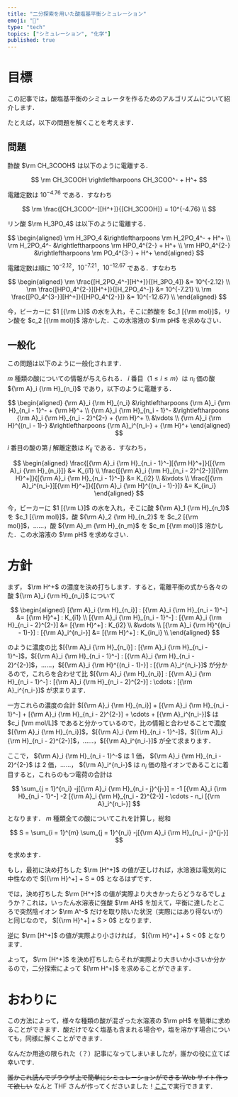 ```yaml
---
title: "二分探索を用いた酸塩基平衡シミュレーション"
emoji: "🧪"
type: "tech"
topics: ["シミュレーション", "化学"]
published: true
---
```


# 目標
この記事では，酸塩基平衡のシミュレータを作るためのアルゴリズムについて紹介します．

たとえば，以下の問題を解くことを考えます．

## 問題
酢酸 $\rm CH_3COOH$ は以下のように電離する．

$$
\rm CH_3COOH \rightleftharpoons CH_3COO^- + H^+
$$

電離定数は $10^{-4.76}$ である．すなわち

$$
\rm \frac{[CH_3COO^-][H^+]}{[CH_3COOH]} = 10^{-4.76} \\
$$

リン酸 $\rm H_3PO_4$ は以下のように電離する．

$$
\begin{aligned}
\rm H_3PO_4 &\rightleftharpoons \rm H_2PO_4^- + H^+ \\
\rm H_2PO_4^- &\rightleftharpoons \rm HPO_4^{2-} + H^+ \\
\rm HPO_4^{2-} &\rightleftharpoons \rm PO_4^{3-} + H^+
\end{aligned}
$$

電離定数は順に $10^{-2.12}$，$10^{-7.21}$，$10^{-12.67}$ である．すなわち

$$
\begin{aligned}
\rm \frac{[H_2PO_4^-][H^+]}{[H_3PO_4]} &= 10^{-2.12} \\
\rm \frac{[HPO_4^{2-}][H^+]}{[H_2PO_4^-]} &= 10^{-7.21} \\
\rm \frac{[PO_4^{3-}][H^+]}{[HPO_4^{2-}]} &= 10^{-12.67} \\
\end{aligned}
$$

今，ビーカーに $1 [{\rm L}]$ の水を入れ，そこに酢酸を $c_1 [{\rm mol}]$，リン酸を $c_2 [{\rm mol}]$ 溶かした．この水溶液の $\rm pH$ を求めなさい．

## 一般化
この問題は以下のように一般化されます．

$m$ 種類の酸についての情報が与えられる． $i$ 番目（$1 \le i \le m$）は $n_i$ 価の酸 ${\rm A}_i {\rm H}_{n_i}$ であり，以下のように電離する．

$$
\begin{aligned}
{\rm A}_i {\rm H}_{n_i} &\rightleftharpoons {\rm A}_i {\rm H}_{n_i - 1}^- + {\rm H}^+ \\
{\rm A}_i {\rm H}_{n_i - 1}^- &\rightleftharpoons {\rm A}_i {\rm H}_{n_i - 2}^{2-} + {\rm H}^+ \\
&\vdots \\
{\rm A}_i {\rm H}^{(n_i - 1)-} &\rightleftharpoons {\rm A}_i^{n_i-} + {\rm H}^+
\end{aligned}
$$

$i$ 番目の酸の第 $j$ 解離定数は $K_{ij}$ である．すなわち，

$$
\begin{aligned}
\frac{[{\rm A}_i {\rm H}_{n_i - 1}^-][{\rm H}^+]}{[{\rm A}_i {\rm H}_{n_i}]} &= K_{i1} \\
\frac{[{\rm A}_i {\rm H}_{n_i - 2}^{2-}][{\rm H}^+]}{[{\rm A}_i {\rm H}_{n_i - 1}^-]} &= K_{i2} \\
&\vdots \\
\frac{[{\rm A}_i^{n_i-}][{\rm H}^+]}{[{\rm A}_i {\rm H}^{(n_i - 1)-}]} &= K_{in_i}
\end{aligned}
$$

今，ビーカーに $1 [{\rm L}]$ の水を入れ，そこに酸 ${\rm A}_1 {\rm H}_{n_1}$ を $c_1 [{\rm mol}]$，酸 ${\rm A}_2 {\rm H}_{n_2}$ を $c_2 [{\rm mol}]$，……，酸 ${\rm A}_m {\rm H}_{n_m}$ を $c_m [{\rm mol}]$ 溶かした．この水溶液の $\rm pH$ を求めなさい．

# 方針
まず， $\rm H^+$ の濃度を決め打ちします．すると，電離平衡の式から各々の酸 ${\rm A}_i {\rm H}_{n_i}$ について

$$
\begin{aligned}
[{\rm A}_i {\rm H}_{n_i}] : [{\rm A}_i {\rm H}_{n_i - 1}^-] &= [{\rm H}^+] : K_{i1} \\
[{\rm A}_i {\rm H}_{n_i - 1}^-] : [{\rm A}_i {\rm H}_{n_i - 2}^{2-}] &= [{\rm H}^+] : K_{i2} \\
&\vdots \\
[{\rm A}_i {\rm H}^{(n_i - 1)-}] : [{\rm A}_i^{n_i-}] &= [{\rm H}^+] : K_{in_i} \\
\end{aligned}
$$

のように濃度の比 $[{\rm A}_i {\rm H}_{n_i}] : [{\rm A}_i {\rm H}_{n_i - 1}^-]$，$[{\rm A}_i {\rm H}_{n_i - 1}^-] : [{\rm A}_i {\rm H}_{n_i - 2}^{2-}]$，……，$[{\rm A}_i {\rm H}^{(n_i - 1)-}] : [{\rm A}_i^{n_i-}]$ が分かるので，これらを合わせて比 $[{\rm A}_i {\rm H}_{n_i}] : [{\rm A}_i {\rm H}_{n_i - 1}^-] : [{\rm A}_i {\rm H}_{n_i - 2}^{2-}] : \cdots : [{\rm A}_i^{n_i-}]$ が求まります．

一方これらの濃度の合計 $[{\rm A}_i {\rm H}_{n_i}] + [{\rm A}_i {\rm H}_{n_i - 1}^-] + [{\rm A}_i {\rm H}_{n_i - 2}^{2-}] + \cdots + [{\rm A}_i^{n_i-}]$ は $c_i [\rm mol/L]$ であると分かっているので，比の情報と合わせることで濃度 $[{\rm A}_i {\rm H}_{n_i}]$，$[{\rm A}_i {\rm H}_{n_i - 1}^-]$，$[{\rm A}_i {\rm H}_{n_i - 2}^{2-}]$，……，$[{\rm A}_i^{n_i-}]$ が全て求まります．

ここで， ${\rm A}_i {\rm H}_{n_i - 1}^-$ は $1$ 価， ${\rm A}_i {\rm H}_{n_i - 2}^{2-}$ は $2$ 価，……， ${\rm A}_i^{n_i-}$ は $n_i$ 価の陰イオンであることに着目すると，これらのもつ電荷の合計は

$$
\sum_{j = 1}^{n_i} -j[{\rm A}_i {\rm H}_{n_i - j}^{j-}] = -1 [{\rm A}_i {\rm H}_{n_i - 1}^-] -2 [{\rm A}_i {\rm H}_{n_i - 2}^{2-}] - \cdots - n_i [{\rm A}_i^{n_i-}] 
$$

となります． $m$ 種類全ての酸についてこれを計算し，総和

$$
S = \sum_{i = 1}^{m} \sum_{j = 1}^{n_i} -j[{\rm A}_i {\rm H}_{n_i - j}^{j-}]
$$

を求めます．

もし，最初に決め打ちした $\rm [H^+]$ の値が正しければ，水溶液は電気的に中性なので $[{\rm H}^+] + S = 0$ となるはずです．

では，決め打ちした $\rm [H^+]$ の値が実際より大きかったらどうなるでしょうか？これは，いったん水溶液に強酸 $\rm AH$ を加えて，平衡に達したところで突然陰イオン $\rm A^-$ だけを取り除いた状況（実際にはあり得ないが）と同じなので， $[{\rm H}^+] + S > 0$ となります．

逆に $\rm [H^+]$ の値が実際より小さければ， $[{\rm H}^+] + S < 0$ となります．

よって， $\rm [H^+]$ を決め打ちしたらそれが実際より大きいか小さいか分かるので，二分探索によって $[\rm H^+]$ を求めることができます．

# おわりに
この方法によって，様々な種類の酸が混ざった水溶液の $\rm pH$ を簡単に求めることができます．酸だけでなく塩基も含まれる場合や，塩を溶かす場合についても，同様に解くことができます．

なんだか用途の限られた（？）記事になってしまいましたが，誰かの役に立てば幸いです．

~~誰かこれ読んでブラウザ上で簡単にシミュレーションができる Web サイト作って欲しい~~
なんと THF さんが作ってくださいました！[ここ](http://thxyf.html.xdomain.jp/html/pHSimulator.html)で実行できます．